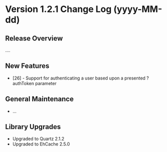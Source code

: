 # Version 1.2.1 Change Log (yyyy-MM-dd)

## Release Overview

....

## New Features

* [26] - Support for authenticating a user based upon a presented ?authToken parameter

## General Maintenance

* ...

## Library Upgrades

* Upgraded to Quartz 2.1.2
* Upgraded to EhCache 2.5.0